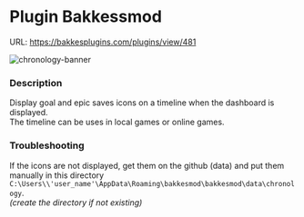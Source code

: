 # Plugin Bakkessmod
URL: https://bakkesplugins.com/plugins/view/481

![chronology-banner](https://github.com/user-attachments/assets/fc368ee6-ce82-4c40-a856-1719a6acf135)

### Description
Display goal and epic saves icons on a timeline when the dashboard is displayed.<br>
The timeline can be uses in local games or online games.

### Troubleshooting
If the icons are not displayed, get them on the github (data) and put them manually in this directory `C:\Users\\'user_name'\AppData\Roaming\bakkesmod\bakkesmod\data\chronology`.<br>
*(create the directory if not existing)*
